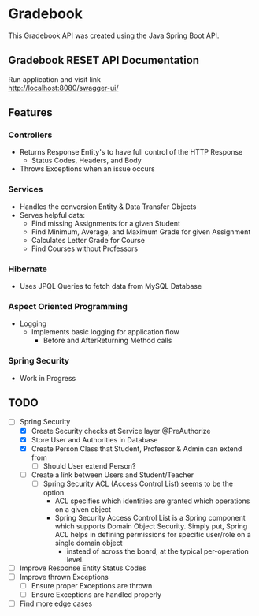# Gradebook

This Gradebook API was created using the Java Spring Boot API.

## Gradebook RESET API Documentation
Run application and visit link  
[http://localhost:8080/swagger-ui/][Gradebook REST API Documentation]

## Features

### Controllers

- Returns Response Entity's to have full control of the HTTP Response
    - Status Codes, Headers, and Body
- Throws Exceptions when an issue occurs

### Services

- Handles the conversion Entity & Data Transfer Objects
- Serves helpful data:
  - Find missing Assignments for a given Student
  - Find Minimum, Average, and Maximum Grade for given Assignment
  - Calculates Letter Grade for Course
  - Find Courses without Professors


### Hibernate

- Uses JPQL Queries to fetch data from MySQL Database

### Aspect Oriented Programming

- Logging
  - Implements basic logging for application flow
    - Before and AfterReturning Method calls
  
### Spring Security
- Work in Progress

## TODO

- [ ] Spring Security
  - [X] Create Security checks at Service layer @PreAuthorize
  - [X] Store User and Authorities in Database
  - [X] Create Person Class that Student, Professor & Admin can extend from
      - [ ] Should User extend Person?
  - [ ] Create a link between Users and Student/Teacher
    - [ ] Spring Security ACL (Access Control List) seems to be the option.
      - ACL specifies which identities are granted which operations on a given object
      - Spring Security Access Control List is a Spring component which supports Domain Object Security. Simply put, Spring ACL helps in defining permissions for specific user/role on a single domain object
        - instead of across the board, at the typical per-operation level.
- [ ] Improve Response Entity Status Codes
- [ ] Improve thrown Exceptions
  - [ ] Ensure proper Exceptions are thrown
  - [ ] Ensure Exceptions are handled properly
  
- [ ] Find more edge cases

[Gradebook REST API Documentation]: http://localhost:8080/swagger-ui/